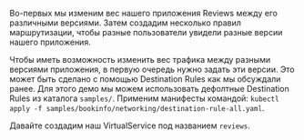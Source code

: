 Во-первых мы изменим вес нашего приложения Reviews между его различными версиями. Затем создадим несколько правил маршрутизации, чтобы разные пользователи увидели разные версии нашего приложения.

Чтобы иметь возможность изменить вес трафика между разными версиями приложения, в первую очередь нужно задать эти версии. Это может быть сделано с помощью Destination Rules как мы обсуждали ранее. Для этого демо мы можем использовать дефолтные Destination Rules из каталога `samples/`. Применим манифесты командой: `kubectl apply -f samples/bookinfo/networking/destination-rule-all.yaml`.

Давайте создадим наш VirtualService под названием `reviews`. 